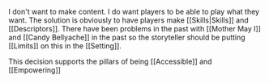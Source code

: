 I don't want to make content. I do want players to be able to play what they want. The solution is obviously to have players make [[Skills|Skills]] and [[Descriptors]]. There have been problems in the past with [[Mother May I]] and [[Candy Bellyache]] in the past so the storyteller should be putting [[Limits]] on this in the [[Setting]].

This decision supports the pillars of being [[Accessible]] and [[Empowering]]